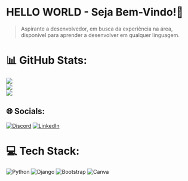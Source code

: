 
# HELLO WORLD - Seja Bem-Vindo!👋
>Aspirante a desenvolvedor, em busca da experiência na área,
><br>disponível para aprender a desenvolver em qualquer linguagem.


# 📊 GitHub Stats:
![](https://github-readme-stats.vercel.app/api?username=Caique108&theme=gotham&hide_border=false&include_all_commits=false&count_private=false)<br/>
![](https://github-readme-streak-stats.herokuapp.com/?user=Caique108&theme=gotham&hide_border=false)<br/>
![](https://github-readme-stats.vercel.app/api/top-langs/?username=Caique108&theme=gotham&hide_border=false&include_all_commits=false&count_private=false&layout=compact)



## 🌐 Socials:
[![Discord](https://img.shields.io/badge/Discord-%237289DA.svg?logo=discord&logoColor=white)](https://discord.gg/caiq#8042) [![LinkedIn](https://img.shields.io/badge/LinkedIn-%230077B5.svg?logo=linkedin&logoColor=white)](https://linkedin.com/in/caique-couto-de-carvalho) 

# 💻 Tech Stack:
![Python](https://img.shields.io/badge/python-3670A0?style=for-the-badge&logo=python&logoColor=ffdd54) ![Django](https://img.shields.io/badge/django-%23092E20.svg?style=for-the-badge&logo=django&logoColor=white) ![Bootstrap](https://img.shields.io/badge/bootstrap-%238511FA.svg?style=for-the-badge&logo=bootstrap&logoColor=white) ![Canva](https://img.shields.io/badge/Canva-%2300C4CC.svg?style=for-the-badge&logo=Canva&logoColor=white)


